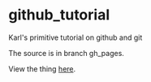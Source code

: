 github_tutorial
===============

Karl's primitive tutorial on github and git

The source is in branch gh_pages.

View the thing [here](http://kbroman.github.io/github_tutorial).
